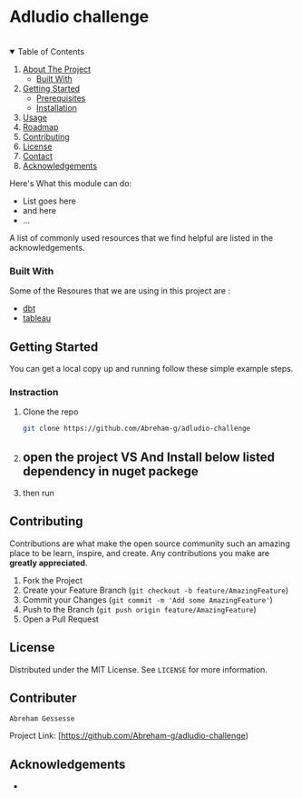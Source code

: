 # Adludio challenge

<br />




<!-- TABLE OF CONTENTS -->
<details open="open">
  <summary>Table of Contents</summary>
  <ol>
    <li>
      <a href="#about-the-project">About The Project</a>
      <ul>
        <li><a href="#built-with">Built With</a></li>
      </ul>
    </li>
    <li>
      <a href="#getting-started">Getting Started</a>
      <ul>
        <li><a href="#prerequisites">Prerequisites</a></li>
        <li><a href="#installation">Installation</a></li>
      </ul>
    </li>
    <li><a href="#usage">Usage</a></li>
    <li><a href="#roadmap">Roadmap</a></li>
    <li><a href="#contributing">Contributing</a></li>
    <li><a href="#license">License</a></li>
    <li><a href="#contact">Contact</a></li>
    <li><a href="#acknowledgements">Acknowledgements</a></li>
  </ol>
</details>

Here's What this module can do:
* List goes here
* and here
* ...

A list of commonly used resources that we find helpful are listed in the acknowledgements.

### Built With

Some of the Resoures that we are using in this project are :
 - [dbt](https://discourse.getdbt.com/)
 - [tableau](https://www.tableau.com/learn/get-started)

<!-- GETTING STARTED -->
## Getting Started

You can get a local copy up and running follow these simple example steps.

### Instraction

1. Clone the repo
   ```sh
   git clone https://github.com/Abreham-g/adludio-challenge
   ```
2. open the project VS And Install below listed dependency in nuget packege
   - 

3. then run 


<!-- USAGE EXAMPLES -->


<!-- CONTRIBUTING -->
## Contributing

Contributions are what make the open source community such an amazing place to be learn, inspire, and create. Any contributions you make are **greatly appreciated**.

1. Fork the Project
2. Create your Feature Branch (`git checkout -b feature/AmazingFeature`)
3. Commit your Changes (`git commit -m 'Add some AmazingFeature'`)
4. Push to the Branch (`git push origin feature/AmazingFeature`)
5. Open a Pull Request



<!-- LICENSE -->
## License

Distributed under the MIT License. See `LICENSE` for more information.



<!-- CONTACT -->
## Contributer
    Abreham Gessesse


Project Link: [https://github.com/Abreham-g/adludio-challenge)

<!-- ACKNOWLEDGEMENTS -->
## Acknowledgements

* 
